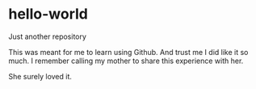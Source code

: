 # hello-world

Just another repository

This was meant for me to learn using Github.
And trust me I did like it so much.
I remember calling my mother to share this experience with her.

She surely loved it.
